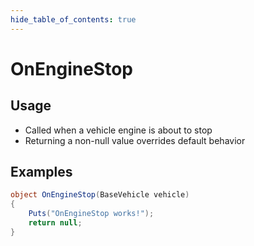 ```yaml
---
hide_table_of_contents: true
---
```


# OnEngineStop

## Usage

* Called when a vehicle engine is about to stop
* Returning a non-null value overrides default behavior

## Examples

```csharp title=""
object OnEngineStop(BaseVehicle vehicle)
{
    Puts("OnEngineStop works!");
    return null;
}
```
